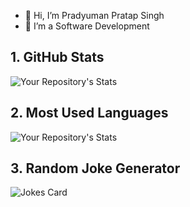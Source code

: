 - 👋 Hi, I’m Pradyuman Pratap Singh
- 👀 I’m a Software Development

## 1. GitHub Stats

![Your Repository's Stats](https://github-readme-stats.vercel.app/api?username=PradyumanKnoldus&show_icons=true)

## 2. Most Used Languages

![Your Repository's Stats](https://github-readme-stats.vercel.app/api/top-langs/?username=PradyumanKnoldus&theme=blue-green)

## 3. Random Joke Generator

![Jokes Card](https://readme-jokes.vercel.app/api)

<!---
PradyumanKnoldus/PradyumanKnoldus is a ✨ special ✨ repository because its `README.md` (this file) appears on your GitHub profile.
You can click the Preview link to take a look at your changes.
--->
